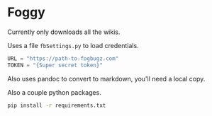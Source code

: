 # Foggy

Currently only downloads all the wikis.

Uses a file `fbSettings.py` to load credentials.

``` python
URL = "https://path-to-fogbugz.com"
TOKEN = "{Super secret token}"
``` 

Also uses pandoc to convert to markdown, you'll need a local copy.

Also a couple python packages.

``` bash
pip install -r requirements.txt
```
